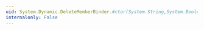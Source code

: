 ```yaml
---
uid: System.Dynamic.DeleteMemberBinder.#ctor(System.String,System.Boolean)
internalonly: False
---
```

